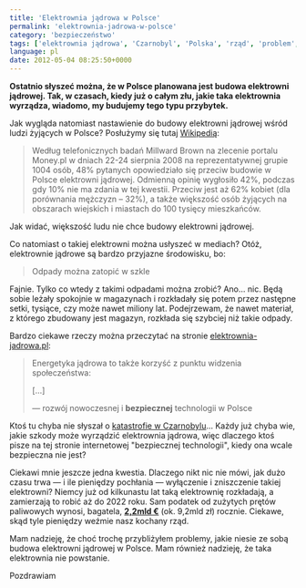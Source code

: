 ```yaml
---
title: 'Elektrownia jądrowa w Polsce'
permalink: 'elektrownia-jadrowa-w-polsce'
category: 'bezpieczeństwo'
tags: ['elektrownia jądrowa', 'Czarnobyl', 'Polska', 'rząd', 'problem', 'ekologia', 'Przemyślenia']
language: pl
date: 2012-05-04 08:25:50+0000
---
```


**Ostatnio słyszeć można, że w Polsce planowana jest budowa elektrowni jądrowej. Tak, w czasach, kiedy już o całym złu, jakie taka elektrownia wyrządza, wiadomo, my budujemy tego typu przybytek.**

Jak wygląda natomiast nastawienie do budowy elektrowni jądrowej wśród ludzi żyjących w Polsce? Posłużymy się tutaj [Wikipedią](http://pl.wikipedia.org/wiki/Elektrownia_atomowa):

> Według telefonicznych badań Millward Brown na zlecenie portalu Money.pl w dniach 22-24 sierpnia 2008 na reprezentatywnej grupie 1004 osób, 48% pytanych opowiedziało się przeciw budowie w Polsce elektrowni jądrowej. Odmienną opinię wygłosiło 42%, podczas gdy 10% nie ma zdania w tej kwestii. Przeciw jest aż 62% kobiet (dla porównania mężczyzn – 32%), a także większość osób żyjących na obszarach wiejskich i miastach do 100 tysięcy mieszkańców.

Jak widać, większość ludu nie chce budowy elektrowni jądrowej.

Co natomiast o takiej elektrowni można usłyszeć w mediach? Otóż, elektrownie jądrowe są bardzo przyjazne środowisku, bo:

> Odpady można zatopić w szkle

Fajnie. Tylko co wtedy z takimi odpadami można zrobić? Ano... nic. Będą sobie leżały spokojnie w magazynach i rozkładały się potem przez następne setki, tysiące, czy może nawet miliony lat. Podejrzewam, że nawet materiał, z którego zbudowany jest magazyn, rozkłada się szybciej niż takie odpady.

Bardzo ciekawe rzeczy można przeczytać na stronie [elektrownia-jadrowa.pl](http://www.elektrownia-jadrowa.pl/):

> Energetyka jądrowa to także korzyść z punktu widzenia społeczeństwa:
>
> \[...\]
>
> — rozwój nowoczesnej i **bezpiecznej** technologii w Polsce

Ktoś tu chyba nie słyszał o [katastrofie w Czarnobylu](http://pl.wikipedia.org/wiki/Katastrofa_elektrowni_j%C4%85drowej_w_Czarnobylu)... Każdy już chyba wie, jakie szkody może wyrządzić elektrownia jądrowa, więc dlaczego ktoś pisze na tej stronie internetowej "bezpiecznej technologii", kiedy ona wcale bezpieczna nie jest?

Ciekawi mnie jeszcze jedna kwestia. Dlaczego nikt nic nie mówi, jak dużo czasu trwa — i ile pieniędzy pochłania — wyłączenie i zniszczenie takiej elektrowni? Niemcy już od kilkunastu lat taką elektrownię rozkładają, a zamierzają to robić aż do 2022 roku. Sam podatek od zużytych prętów paliwowych wynosi, bagatela, **[2,2mld €](http://www.bbc.co.uk/news/world-europe-13592208)** (ok. 9,2mld zł) rocznie. Ciekawe, skąd tyle pieniędzy weźmie nasz kochany rząd.

Mam nadzieję, że choć trochę przybliżyłem problemy, jakie niesie ze sobą budowa elektrowni jądrowej w Polsce. Mam również nadzieję, że taka elektrownia nie powstanie.

Pozdrawiam
